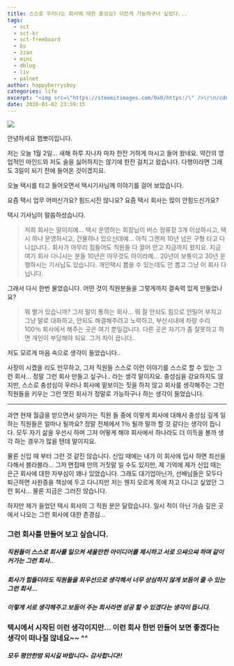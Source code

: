 ```yaml
---
title: 스스로 우러나는 회사에 대한 충성심? 이런게 가능하구나 싶었다...
tags:
  - sct
  - sct-kr
  - sct-freeboard
  - bs
  - zzan
  - mini
  - dblog
  - liv
  - palnet
author: happyberrysboy
categories: life
excerpt: "<img src=\"https://steemitimages.com/0x0/https:/\" />\r\n/cdn.steemitimages.com/DQmeVyCnkva2SjkjT5mk9XPo2BJzbK7szFE1pDqqAHrSBsC/WHALE_TITLE_COLORED_LOW.jpg)  안녕하세요 햅뽀이입니다.  저는 오늘 1월 2일... 새해 하루 지나자 마자 한잔 거하게 마시고 들어 왔네요. 약간의 영업적인 마인드와 저도 술을 싫어하지는 않기에 한잔 걸치고 ....."
date: 2020-01-02 23:59:15
---
```


![](https://steemitimages.com/0x0/https://cdn.steemitimages.com/DQmeVyCnkva2SjkjT5mk9XPo2BJzbK7szFE1pDqqAHrSBsC/WHALE_TITLE_COLORED_LOW.jpg)

안녕하세요 햅뽀이입니다.

저는 오늘 1월 2일... 새해 하루 지나자 마자 한잔 거하게 마시고 들어 왔네요. 약간의 영업적인 마인드와 저도 술을 싫어하지는 않기에 한잔 걸치고 왔습니다. 다행이라면 그래도 3일이 되기 전에 들어온 것이겠지요.

오늘 택시를 타고 들어오면서 택시기사님께 이야기를 걸어 보았습니다. 

요즘 택시 업무 어떠신가요? 힘드시진 않나요? 요즘 택시 회사는 많이 안힘드신가요?

택시 기사님이 말씀하셨습니다.

> 저희 회사는 말이지예... 택시 운영하는 회장님이 버스 정류장 3개 이상하시고, 택시 하나 운영하시고, 건물하나 있으신데예...
아직 그랜저 10년 넘은 구형 타고 다니십니다.. 회사가 아무리 힘들어도 직원들 다 끌어 안고 지금까지 왔지요. 지금 여기 회사 다니시는 분들 10년은 아무것도 아이라예... 20년이 보통이고 30년 운행하시는 기사님도 있습니다. 개인택시 뽑을 수 있는데도 안 뽑고 그냥 이 회사 다닙니다.

그래서 다시 한번 물었습니다. 어떤 것이 직원분들을 그렇게까지 결속력 있게 만들었나요?

> 뭐 별거 있습니까? 그저 말이 통하는 회사... 뭐 잘 안되도 힘으로 안밀어 부치고  그냥 말로 대화하고, 안되도 해결해주려고 노력하고, 부산시내에 차량 수리 100％ 회사에서 해주는 곳은 여기 뿐일겁니다. 다른 곳은 자기가 좀 잘못하고 하면 개인이 부담해야 되요. 그거 차이 큽니더..

저도 모르게 마음 속으로 생각이 들었습니다..

사장이 시켰을 리도 만무하고, 그저 직원들 스스로 이런 이야기를 스스로 할 수 있는 그런 회사... 정말 그런 회사 만들고 싶구나.. 라는 생각 말이지요. 충성심을 강요하지도 않지만, 스스로 충성심이 우러나 회사에 밑보이는 짓을 하지 않고 회사를 생각해주는 그런 직원들을 키우는 그런 멋진 회사가 정말로 가능하구나 하는 생각이 들었습니다.

___

과연 현재 월급을 받으면서 살아가는 직원 들 중에 이렇게 회사에 대해서 충성심 깊게 일하는 직원들은 얼마나 될까요? 정말 전체에서 1％ 될까 말까 할 것 같다는 생각이 듭니다. 모두 자기 삶을 우선시 하며 그저 어떻게 해야 회사에서 하나라도 더 이득을 볼까 생각 하는 경우가 많을 텐데 말이지요. 

물론 신입 때 부터 그런 것 같진 않습니다. 신입 때에는 내가 이 회사에 입사 하면 최선을 다해서 블라블라... 그저 면접때 만의 거짓말 일 수도 있지만, 제 기억에 제가 신입 때는 은근 회사에 대한 자부심이 꽤나 있었습니다. 그래도 대기업아닌가, 선배님들은 모두다 퇴근하면 사원증을 책상에 두고 다니지만 저는 웬지 모르게 목에 차고 다니고 싶었던 그런 회사... 물론 지금은 그러진 않습니다.

하지만 제가 들었던 택시 회사의 그 직원 분은 달랐습니다. 일시 적이 아닌 가슴 깊은 곳에서 나오는 그런 회사에 대한 존경심... 

### 그런 회사를 만들어 보고 싶습니다. 

##### 직원들이 스스로 회사를 일으켜 세울만한 아이디어를 제시하고 서로 으쌰으쌰 하며 같이 커가는 그런 회사..
##### 회사가 힘들더라도 직원들을 최우선으로 생각해서 너무 상심하지 않게 보듬어 줄 수 있는 그런 회사...
##### 이렇게 서로 생각해주고 보듬어 주는 회사라면 성공 할 수 있겠다는 생각이 듭니다.

### 택시에서 시작된 이런 생각이지만... 이런 회사 한번 만들어 보면 좋겠다는 생각이 떠나질 않네요~~ ^^

##### 모두 평안한밤 되시길 바랍니다~ 감사합니다!!